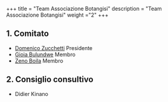 +++
title = "Team Associazione Botangisi"
description = "Team Associazione Botangisi"
weight ="2"
+++


## 1. Comitato 

* [Domenico Zucchetti](https://www.linkedin.com/in/domenico-zucchetti-0125b4aa) Presidente 
* [Gioia Bulundwe](https://www.linkedin.com/in/gioia-bulundwe-138bb91a1) Membro
* [Zeno Boila](https://www.linkedin.com/in/zeno-boila-3a09aa107) Membro


## 2. Consiglio consultivo

* Didier Kinano

